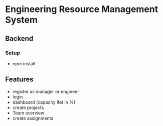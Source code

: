 # Engineering Resource Management System
## Backend
### Setup
 - npm install

## Features
 - register as manager or engineer
 - login
 - dashboard (capacity lfet in %)
 - create projects
 - Team overview
 - create assignments
